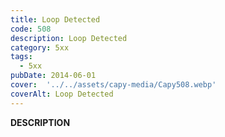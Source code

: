 ```yaml
---
title: Loop Detected
code: 508
description: Loop Detected
category: 5xx
tags:
  - 5xx
pubDate: 2014-06-01
cover:  '../../assets/capy-media/Capy508.webp'
coverAlt: Loop Detected
---
```


__DESCRIPTION__